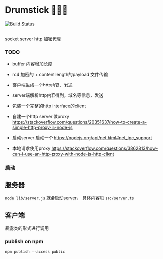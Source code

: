 # Drumstick 🍗🍗🍗
[![Build Status](https://www.travis-ci.org/kkito/drumstick.svg?branch=master)](https://www.travis-ci.org/kkito/drumstick)

## 

socket server 
http 加密代理

### TODO

* buffer 内容增加长度
* rc4 加密的 + content length的payload 文件传输
* 客户端生成一个http内容，发送
* server端解析http内容得到，域名等信息，发送
* 包装一个完整的http interface的client

* 自建一个http server 做proxy  https://stackoverflow.com/questions/20351637/how-to-create-a-simple-http-proxy-in-node-js
* 启动server 启动一个 https://nodejs.org/api/net.html#net_ipc_support
* 本地请求使用proxy  https://stackoverflow.com/questions/3862813/how-can-i-use-an-http-proxy-with-node-js-http-client


### 启动

## 服务器

`node lib/server.js` 就会启动server， 具体内容见 `src/server.ts`


## 客户端

暴露类的形式进行调用


### publish on npm 

`npm publish --access public`
